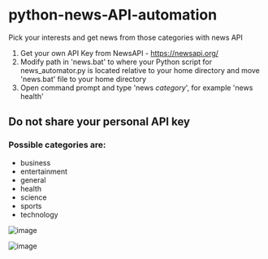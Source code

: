 # python-news-API-automation
Pick your interests and get news from those categories with news API

1. Get your own API Key from NewsAPI - https://newsapi.org/
2. Modify path in 'news.bat' to where your Python script for news_automator.py is located relative to your home directory and move 'news.bat' file to your home directory
3. Open command prompt and type 'news *category*', for example 'news health'

## Do not share your personal API key

### Possible categories are: 
- business
- entertainment 
- general
- health
- science
- sports
- technology

![image](https://github.com/koopalm/python-news-API-automation/assets/116551811/4bdaca5f-1222-4780-99d7-cd6b17ab757a)

![image](https://github.com/koopalm/python-news-API-automation/assets/116551811/540ee1e4-c858-4a8a-a2b0-6b140c199dc5)

